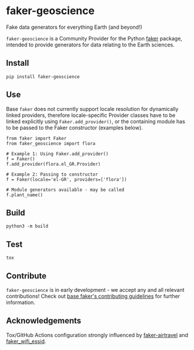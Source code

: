 # faker-geoscience
Fake data generators for everything Earth (and beyond!)

`faker-geoscience` is a Community Provider for the Python [faker](https://github.com/joke2k/faker) package, intended to provide generators for data relating to the Earth sciences.

## Install

    pip install faker-geoscience

## Use

Base `faker` does not currently support locale resolution for dynamically linked providers, therefore
locale-specific Provider classes have to be linked explicitly using `Faker.add_provider()`,
or the containing module has to be passed to the Faker constructor (examples below).

    from faker import Faker
    from faker_geoscience import flora
    
    # Example 1: Using Faker.add_provider()
    f = Faker()
    f.add_provider(flora.el_GR.Provider)
    
    # Example 2: Passing to constructor
    f = Faker(locale='el-GR', providers=['flora'])
    
    # Module generators available - may be called
    f.plant_name()

## Build

    python3 -m build

## Test

    tox

## Contribute

`faker-geoscience` is in early development - we accept any and all relevant contributions! Check out 
[base faker's contributing guidelines](https://github.com/joke2k/faker/blob/master/CONTRIBUTING.rst)
for further information.

## Acknowledgements

Tox/GitHub Actions configuration strongly influenced by [faker-airtravel](https://github.com/dkotschessa/faker_airtravel) and [faker_wifi_essid](https://github.com/SkypLabs/faker-wifi-essid).
